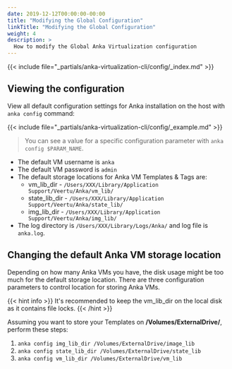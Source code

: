 ```yaml
---
date: 2019-12-12T00:00:00-00:00
title: "Modifying the Global Configuration"
linkTitle: "Modifying the Global Configuration"
weight: 4
description: >
  How to modify the Global Anka Virtualization configuration
---
```


{{< include file="_partials/anka-virtualization-cli/config/_index.md" >}}

## Viewing the configuration

View all default configuration settings for Anka installation on the host with `anka config` command:

{{< include file="_partials/anka-virtualization-cli/config/_example.md" >}}

> You can see a value for a specific configuration parameter with `anka config $PARAM_NAME`.

- The default VM username is `anka`
- The default VM password is `admin`
- The default storage locations for Anka VM Templates & Tags are:
  - vm_lib_dir - `/Users/XXX/Library/Application Support/Veertu/Anka/vm_lib/`
  - state_lib_dir - `/Users/XXX/Library/Application Support/Veertu/Anka/state_lib/`
  - img_lib_dir - `/Users/XXX/Library/Application Support/Veertu/Anka/img_lib/`
- The log directory is `/Users/XXX/Library/Logs/Anka/` and log file is `anka.log`.

## Changing the default Anka VM storage location

Depending on how many Anka VMs you have, the disk usage might be too much for the default storage location. There are three configuration parameters to control location for storing Anka VMs. 

{{< hint info >}}
It's recommended to keep the vm_lib_dir on the local disk as it contains file locks.
{{< /hint >}}

Assuming you want to store your Templates on **/Volumes/ExternalDrive/**, perform these steps:

1. `anka config img_lib_dir /Volumes/ExternalDrive/image_lib`
2. `anka config state_lib_dir /Volumes/ExternalDrive/state_lib`
3. `anka config vm_lib_dir /Volumes/ExternalDrive/vm_lib`